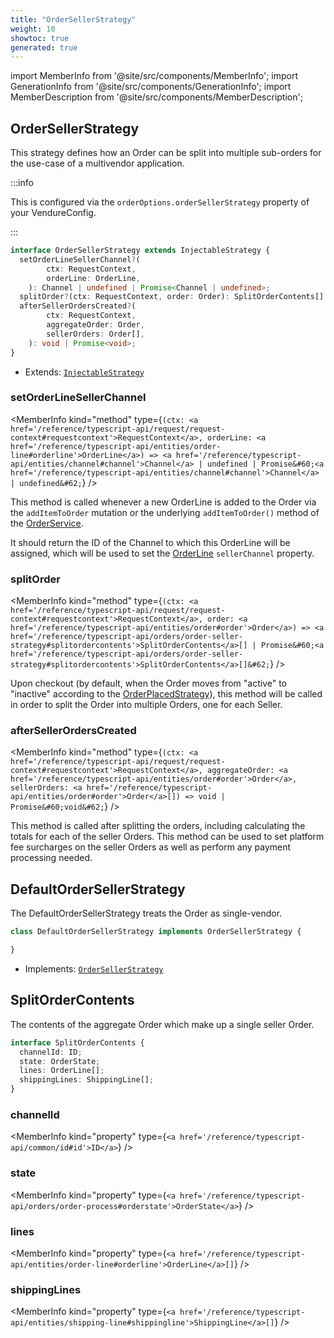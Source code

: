 ```yaml
---
title: "OrderSellerStrategy"
weight: 10
showtoc: true
generated: true
---
```

<!-- This file was generated from the Vendure source. Do not modify. Instead, re-run the "docs:build" script -->
import MemberInfo from '@site/src/components/MemberInfo';
import GenerationInfo from '@site/src/components/GenerationInfo';
import MemberDescription from '@site/src/components/MemberDescription';


## OrderSellerStrategy

<GenerationInfo sourceFile="packages/core/src/config/order/order-seller-strategy.ts" sourceLine="45" packageName="@vendure/core" since="2.0.0" />

This strategy defines how an Order can be split into multiple sub-orders for the use-case of
a multivendor application.

:::info

This is configured via the `orderOptions.orderSellerStrategy` property of
your VendureConfig.

:::

```ts title="Signature"
interface OrderSellerStrategy extends InjectableStrategy {
  setOrderLineSellerChannel?(
        ctx: RequestContext,
        orderLine: OrderLine,
    ): Channel | undefined | Promise<Channel | undefined>;
  splitOrder?(ctx: RequestContext, order: Order): SplitOrderContents[] | Promise<SplitOrderContents[]>;
  afterSellerOrdersCreated?(
        ctx: RequestContext,
        aggregateOrder: Order,
        sellerOrders: Order[],
    ): void | Promise<void>;
}
```
* Extends: <code><a href='/reference/typescript-api/common/injectable-strategy#injectablestrategy'>InjectableStrategy</a></code>



<div className="members-wrapper">

### setOrderLineSellerChannel

<MemberInfo kind="method" type={`(ctx: <a href='/reference/typescript-api/request/request-context#requestcontext'>RequestContext</a>, orderLine: <a href='/reference/typescript-api/entities/order-line#orderline'>OrderLine</a>) => <a href='/reference/typescript-api/entities/channel#channel'>Channel</a> | undefined | Promise&#60;<a href='/reference/typescript-api/entities/channel#channel'>Channel</a> | undefined&#62;`}   />

This method is called whenever a new OrderLine is added to the Order via the `addItemToOrder` mutation or the
underlying `addItemToOrder()` method of the <a href='/reference/typescript-api/services/order-service#orderservice'>OrderService</a>.

It should return the ID of the Channel to which this OrderLine will be assigned, which will be used to set the
<a href='/reference/typescript-api/entities/order-line#orderline'>OrderLine</a> `sellerChannel` property.
### splitOrder

<MemberInfo kind="method" type={`(ctx: <a href='/reference/typescript-api/request/request-context#requestcontext'>RequestContext</a>, order: <a href='/reference/typescript-api/entities/order#order'>Order</a>) => <a href='/reference/typescript-api/orders/order-seller-strategy#splitordercontents'>SplitOrderContents</a>[] | Promise&#60;<a href='/reference/typescript-api/orders/order-seller-strategy#splitordercontents'>SplitOrderContents</a>[]&#62;`}   />

Upon checkout (by default, when the Order moves from "active" to "inactive" according to the <a href='/reference/typescript-api/orders/order-placed-strategy#orderplacedstrategy'>OrderPlacedStrategy</a>),
this method will be called in order to split the Order into multiple Orders, one for each Seller.
### afterSellerOrdersCreated

<MemberInfo kind="method" type={`(ctx: <a href='/reference/typescript-api/request/request-context#requestcontext'>RequestContext</a>, aggregateOrder: <a href='/reference/typescript-api/entities/order#order'>Order</a>, sellerOrders: <a href='/reference/typescript-api/entities/order#order'>Order</a>[]) => void | Promise&#60;void&#62;`}   />

This method is called after splitting the orders, including calculating the totals for each of the seller Orders.
This method can be used to set platform fee surcharges on the seller Orders as well as perform any payment processing
needed.


</div>


## DefaultOrderSellerStrategy

<GenerationInfo sourceFile="packages/core/src/config/order/default-order-seller-strategy.ts" sourceLine="11" packageName="@vendure/core" since="2.0.0" />

The DefaultOrderSellerStrategy treats the Order as single-vendor.

```ts title="Signature"
class DefaultOrderSellerStrategy implements OrderSellerStrategy {

}
```
* Implements: <code><a href='/reference/typescript-api/orders/order-seller-strategy#ordersellerstrategy'>OrderSellerStrategy</a></code>




## SplitOrderContents

<GenerationInfo sourceFile="packages/core/src/config/order/order-seller-strategy.ts" sourceLine="21" packageName="@vendure/core" since="2.0.0" />

The contents of the aggregate Order which make up a single seller Order.

```ts title="Signature"
interface SplitOrderContents {
  channelId: ID;
  state: OrderState;
  lines: OrderLine[];
  shippingLines: ShippingLine[];
}
```

<div className="members-wrapper">

### channelId

<MemberInfo kind="property" type={`<a href='/reference/typescript-api/common/id#id'>ID</a>`}   />


### state

<MemberInfo kind="property" type={`<a href='/reference/typescript-api/orders/order-process#orderstate'>OrderState</a>`}   />


### lines

<MemberInfo kind="property" type={`<a href='/reference/typescript-api/entities/order-line#orderline'>OrderLine</a>[]`}   />


### shippingLines

<MemberInfo kind="property" type={`<a href='/reference/typescript-api/entities/shipping-line#shippingline'>ShippingLine</a>[]`}   />




</div>
